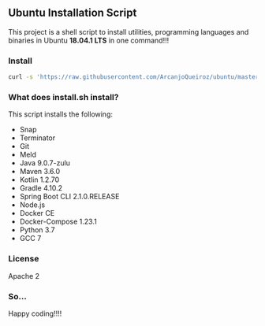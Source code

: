 ## Ubuntu Installation Script

This project is a shell script to install utilities, programming languages and binaries in Ubuntu **18.04.1 LTS** in one command!!!

### Install

```sh
curl -s 'https://raw.githubusercontent.com/ArcanjoQueiroz/ubuntu/master/install.sh' | bash
```

### What does install.sh install?

This script installs the following:

* Snap
* Terminator
* Git
* Meld
* Java 9.0.7-zulu
* Maven 3.6.0
* Kotlin 1.2.70
* Gradle 4.10.2
* Spring Boot CLI 2.1.0.RELEASE
* Node.js
* Docker CE
* Docker-Compose 1.23.1
* Python 3.7
* GCC 7

### License

Apache 2


### So...

Happy coding!!!!
